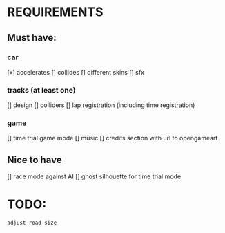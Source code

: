 # REQUIREMENTS

## Must have:
### car
[x] accelerates
[] collides
[] different skins
[] sfx
### tracks (at least one)
[] design
[] colliders
[] lap registration (including time registration)
### game
[] time trial game mode
[] music
[] credits section with url to opengameart

## Nice to have
[] race mode against AI
[] ghost silhouette for time trial mode


# TODO:
	adjust road size
	
